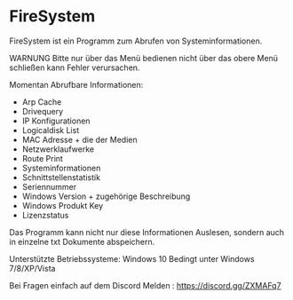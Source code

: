 # FireSystem
FireSystem ist ein Programm zum Abrufen von Systeminformationen.

WARNUNG
Bitte nur über das Menü bedienen nicht über das obere Menü schließen kann Fehler verursachen.

Momentan Abrufbare Informationen:

- Arp Cache
- Drivequery
- IP Konfigurationen
- Logicaldisk List
- MAC Adresse + die der Medien
- Netzwerklaufwerke
- Route Print
- Systeminformationen
- Schnittstellenstatistik
- Seriennummer
- Windows Version + zugehörige Beschreibung
- Windows Produkt Key
- Lizenzstatus

Das Programm kann nicht nur diese Informationen Auslesen, sondern auch in einzelne txt Dokumente abspeichern.

Unterstützte Betriebssysteme:
Windows 10
Bedingt unter
Windows 7/8/XP/Vista

Bei Fragen einfach auf dem Discord Melden :
https://discord.gg/ZXMAFq7
